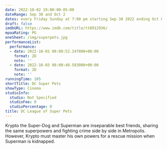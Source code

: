```yaml
---
date: 2022-10-02 19:00:00-05:00
dateRange: Sep 30 and Oct 2
dates: every Friday Sunday at 7:00 pm starting Sep 30 2022 ending Oct 02 2022
draft: false
imdbURL: https://www.imdb.com/title/tt8912936/
mpaaRating: PG
oneSheet: /img/superpets.jpg
performanceList:
  performance:
  - date: 2022-10-01 00:00:52.247000+00:00
    format: 2D
    note: ''
  - date: 2022-10-03 00:00:40.583000+00:00
    format: 2D
    note: ''
runningTime: 105
shortTitle: DC Super Pets
showType: Cinema
studioInfo:
  studio: Not Specified
  studioFee: 0
  studioPercentage: 0
title: DC League of Super Pets
---
```


Krypto the Super-Dog and Superman are inseparable best friends, sharing the same superpowers and fighting crime side by side in Metropolis. However, Krypto must master his own powers for a rescue mission when Superman is kidnapped.